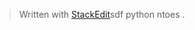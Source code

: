


> Written with [StackEdit](https://stackedit.io/)sdf
> python ntoes
> .
<!--stackedit_data:
eyJoaXN0b3J5IjpbLTE2ODczOTU0NTJdfQ==
-->